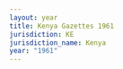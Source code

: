 ```yaml
---
layout: year
title: Kenya Gazettes 1961
jurisdiction: KE
jurisdiction_name: Kenya
year: "1961"
---
```

